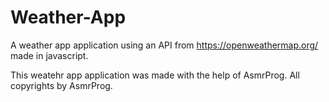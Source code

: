 # Weather-App
A weather app application using an API from https://openweathermap.org/ made in javascript.

This weatehr app application was made with the help of AsmrProg.
All copyrights by AsmrProg.
